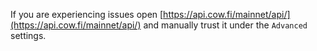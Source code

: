 If you are experiencing issues open [https://api.cow.fi/mainnet/api/](https://api.cow.fi/mainnet/api/) and manually trust it under the `Advanced` settings.
